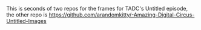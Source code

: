 This is seconds of two repos for the frames for TADC's Untitled episode, the other repo is https://github.com/arandomkitty/-Amazing-Digital-Circus-Untitled-Images
